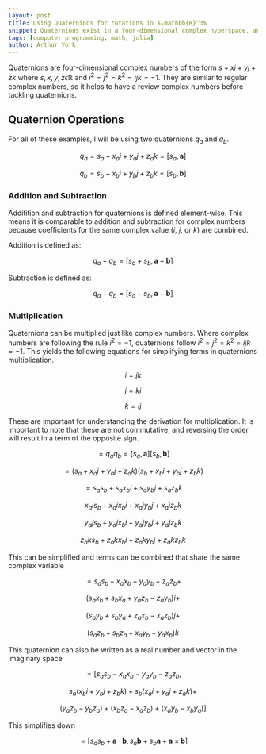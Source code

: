 ```yaml
---
layout: post
title: Using Quaternions for rotations in $\mathbb{R}^3$
snippet: Quaternions exist in a four-dimensional complex hyperspace, and can be used to perform rotations in $\mathbb{R}^3$
tags: [computer programming, math, julia]
author: Arthur York
---
```


Quaternions are four-dimensional complex numbers of the form $s + xi + yj + zk$ where $s, x, y, z \epsilon \mathbb{R}$ and $i^2 = j^2 = k^2 = ijk = -1$. They are similar to regular complex numbers, so it helps to have a review complex numbers before tackling quaternions. 

## Quaternion Operations

For all of these examples, I will be using two quaternions $q_a$ and $q_b$.

$$q_a = s_a + x_ai + y_aj + z_ak = [s_a, \mathbf{a}]$$

$$q_b = s_b + x_bi + y_bj + z_bk = [s_b, \mathbf{b}]$$

### Addition and Subtraction

Additition and subtraction for quaternions is defined element-wise. This means it is comparable to addition and subtraction for complex numbers because coefficients for the same complex value ($i$, $j$, or $k$) are combined.

Addition is defined as:

$$q_a + q_b = [s_a + s_b, \mathbf{a} + \mathbf{b}]$$

Subtraction is defined as:

$$q_a - q_b = [s_a - s_b, \mathbf{a} - \mathbf{b}]$$

### Multiplication

Quaternions can be multiplied just like complex numbers. Where complex numbers are following the rule $i^2 = -1$, quaternions follow $i^2 = j^2 = k^2 = ijk = -1$. This yields the following equations for simplifying terms in quaternions multiplication.

$$i = jk$$

$$j = ki$$

$$k = ij$$

These are important for understanding the derivation for multiplication. It is important to note that these are not commutative, and reversing the order will result in a term of the opposite sign.

$$=q_a q_b = [s_a, \mathbf{a}] [s_b, \mathbf{b}]$$

$$= (s_a + x_ai + y_aj + z_ak) (s_b + x_bi + y_bj + z_bk)$$

$$= s_as_b + s_ax_bi  + s_ay_bj  + s_az_bk  $$

$$ x_ais_b + x_aix_bi + x_aiy_bj + x_aiz_bk $$

$$ y_ajs_b + y_ajx_bi + y_ajy_bj + y_ajz_bk $$

$$ z_aks_b + z_akx_bi + z_aky_bj + z_akz_bk $$

This can be simplified and terms can be combined that share the same complex variable

$$= s_as_b - x_ax_b - y_ay_b - z_az_b + $$

$$ (s_ax_b + s_bx_a + y_az_b - z_ay_b)i + $$

$$ (s_ay_b + s_by_a + z_ax_b - x_az_b)j + $$

$$ (s_az_b + s_bz_a + x_ay_b - y_ax_b)k$$

This quaternion can also be written as a real number and vector in the imaginary space

$$= [s_as_b - x_ax_b - y_ay_b - z_az_b,$$

$$ s_a(x_bi + y_bj + z_bk) + s_b(x_ai + y_aj + z_ak) + $$

$$ (y_az_b -y_bz_a) + (x_bz_a - x_az_b) + (x_ay_b - x_by_a)] $$

This simplifies down 

$$ = [s_as_b + \mathbf{a} \cdot \mathbf{b}, s_a\mathbf{b} + s_b\mathbf{a} + \mathbf{a} \times \mathbf{b}]$$

